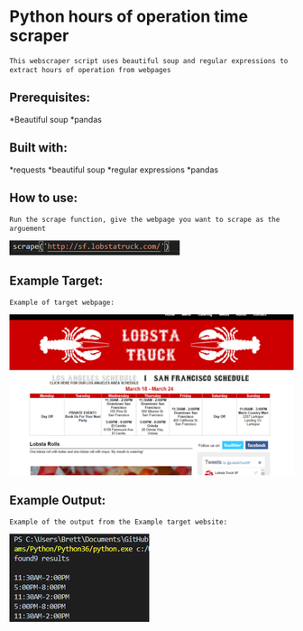 # Python hours of operation time scraper

    This webscraper script uses beautiful soup and regular expressions to extract hours of operation from webpages

## Prerequisites:

*Beautiful soup
*pandas

## Built with:

*requests
*beautiful soup
*regular expressions
*pandas

## How to use:

    Run the scrape function, give the webpage you want to scrape as the arguement
    
![Alt Text](docs/running_scraper.png)


## Example Target:

    Example of target webpage:

![terminal screenshot](docs/example_page_scraped.png)

## Example Output:

    Example of the output from the Example target website:

![Terminal Output](docs/scraper_output.png)
